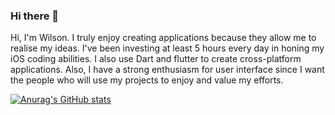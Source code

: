 ### Hi there 👋

Hi, I'm Wilson. I truly enjoy creating applications because they allow me to realise my ideas. I've been investing at least 5 hours every day in honing my iOS coding abilities. I also use Dart and flutter to create cross-platform applications. Also, I have a strong enthusiasm for user interface since I want the people who will use my projects to enjoy and value my efforts.

[![Anurag's GitHub stats](https://github-readme-stats.vercel.app/api?username=wilsonmungai)](https://github.com/anuraghazra/github-readme-stats)
